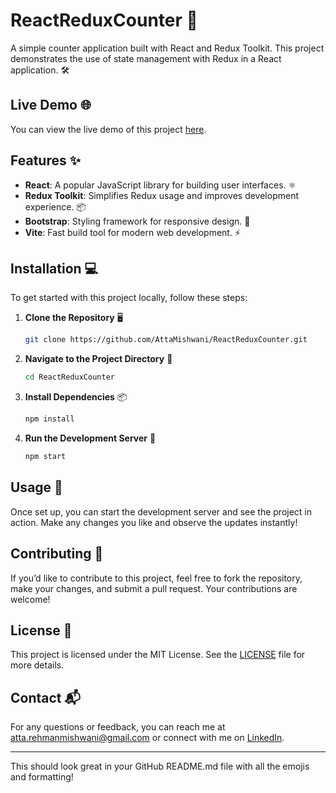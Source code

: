# ReactReduxCounter 🚀

A simple counter application built with React and Redux Toolkit. This project demonstrates the use of state management with Redux in a React application. 🛠️

## Live Demo 🌐

You can view the live demo of this project [here](https://attamishwani.github.io/ReactReduxCounter/).

## Features ✨

- **React**: A popular JavaScript library for building user interfaces. ⚛️
- **Redux Toolkit**: Simplifies Redux usage and improves development experience. 📦
- **Bootstrap**: Styling framework for responsive design. 🎨
- **Vite**: Fast build tool for modern web development. ⚡

## Installation 💻

To get started with this project locally, follow these steps:

1. **Clone the Repository** 🖥️

   ```bash
   git clone https://github.com/AttaMishwani/ReactReduxCounter.git
   ```

2. **Navigate to the Project Directory** 📁

   ```bash
   cd ReactReduxCounter
   ```

3. **Install Dependencies** 📦

   ```bash
   npm install
   ```

4. **Run the Development Server** 🚀

   ```bash
   npm start
   ```

## Usage 📝

Once set up, you can start the development server and see the project in action. Make any changes you like and observe the updates instantly!

## Contributing 🤝

If you’d like to contribute to this project, feel free to fork the repository, make your changes, and submit a pull request. Your contributions are welcome!

## License 📜

This project is licensed under the MIT License. See the [LICENSE](LICENSE) file for more details.

## Contact 📬

For any questions or feedback, you can reach me at [atta.rehmanmishwani@gmail.com](mailto:atta.rehmanmishwani@gmail.com) or connect with me on [LinkedIn](https://www.linkedin.com/in/atta-ur-rehman-mishwani-964a58317/).

---

This should look great in your GitHub README.md file with all the emojis and formatting!
